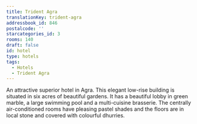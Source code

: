 ```yaml
---
title: Trident Agra
translationKey: trident-agra
addressbook_id: 846
postalcode: ''
starcategories_id: 3
rooms: 140
draft: false
id: hotel
type: hotels
tags:
  - Hotels
  - Trident Agra
---
```

An attractive superior hotel in Agra. This elegant low-rise building is situated in six acres of beautiful gardens. It has a beautiful lobby in green marble, a large swimming pool and a multi-cuisine brasserie. The centrally air-conditioned rooms have pleasing pastel shades and the floors are in local stone and covered with colourful dhurries.   